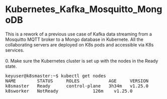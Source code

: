 # Kubernetes_Kafka_Mosquitto_MongoDB
This is a rework of a previous use case of Kafka data streaming from a Mosquitto MQTT broker to a Mongo database in Kubernete. All the collaborating servers are deployed on K8s pods and accessible via K8s services. <br>
<br> 
0.  Make sure the Kubernetes cluster is set up with the nodes in the Ready state.
<pre>
keyuser@k8smaster:~$ kubectl get nodes
NAME        STATUS     ROLES           AGE     VERSION
k8smaster   Ready      control-plane   3h34m   v1.25.0
k8sworker   NotReady   <none>          126m    v1.25.0
</pre>
